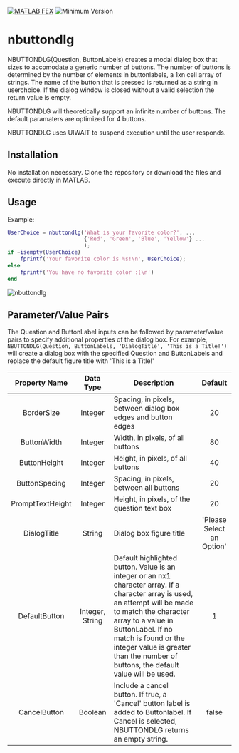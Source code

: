 [![MATLAB FEX](https://img.shields.io/badge/MATLAB%20FEX-nbuttondlg-brightgreen.svg)](http://www.mathworks.com/matlabcentral/fileexchange/53394-nbuttondlg--a-generic-implementation-of-questboxdlg) ![Minimum Version](https://img.shields.io/badge/Requires-R2007a%20%28v7.4%29-orange.svg)

# nbuttondlg

NBUTTONDLG(Question, ButtonLabels) creates a modal dialog box that sizes to accomodate a generic number of buttons. The number of buttons is determined by the number of elements in buttonlabels, a 1xn cell array of strings. The name of the button that is pressed is returned as a string in userchoice. If the dialog window is closed without a valid selection the return value is empty.

NBUTTONDLG will theoretically support an infinite number of buttons. The default paramaters are optimized for 4 buttons.

NBUTTONDLG uses UIWAIT to suspend execution until the user responds.

## Installation

No installation necessary. Clone the repository or download the files and execute directly in MATLAB.

## Usage

Example:

```matlab
UserChoice = nbuttondlg('What is your favorite color?', ...
                        {'Red', 'Green', 'Blue', 'Yellow'} ...
                        );
if ~isempty(UserChoice)
    fprintf('Your favorite color is %s!\n', UserChoice);
else
    fprintf('You have no favorite color :(\n')
end
````

![nbuttondlg](https://github.com/sco1/sco1.github.io/blob/master/nbuttondlg/nbuttondlg.PNG)

## Parameter/Value Pairs

The Question and ButtonLabel inputs can be followed by parameter/value pairs to specify additional properties of the dialog box. For example, `NBUTTONDLG(Question, ButtonLabels, 'DialogTitle', 'This is a Title!')` will create a dialog box with the specified Question and ButtonLabels and replace the default figure title with 'This is a Title!'

Property Name    | Data Type       | Description | Default
:---:            | :---:           | ---         | :---:
BorderSize       | Integer         | Spacing, in pixels, between dialog box edges and button edges | 20
ButtonWidth      | Integer         | Width, in pixels, of all buttons | 80
ButtonHeight     | Integer         | Height, in pixels, of all buttons | 40
ButtonSpacing    | Integer         | Spacing, in pixels, between all buttons | 20
PromptTextHeight | Integer         | Height, in pixels, of the question text box | 20
DialogTitle      | String          | Dialog box figure title | 'Please Select an Option'
DefaultButton    | Integer, String | Default highlighted button. Value is an integer or an nx1 character array. If a character array is used, an attempt will be made to match the character array to a value in ButtonLabel. If no match is found or the integer value is greater than the number of buttons, the default value will be used. | 1
CancelButton     | Boolean         | Include a cancel button. If true, a 'Cancel' button label is added to Buttonlabel. If Cancel is selected, NBUTTONDLG returns an empty string. | false
